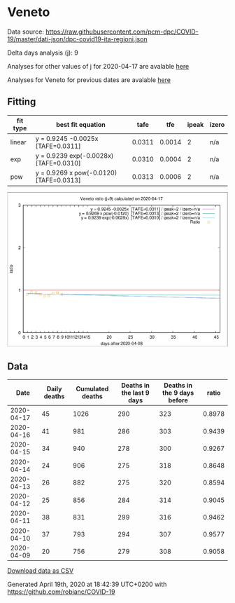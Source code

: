 # Veneto

Data source: https://raw.githubusercontent.com/pcm-dpc/COVID-19/master/dati-json/dpc-covid19-ita-regioni.json

Delta days analysis (j): 9

Analyses for other values of j for 2020-04-17 are avalable [here](../2020-04-17/README.md)

Analyses for Veneto for previous dates are avalable [here](../README.md)

## Fitting 
|fit type|best fit equation|tafe|tfe|ipeak|izero|
|-------|-----|--------|------|---|---|
|linear|y = 0.9245 -0.0025x  [TAFE=0.0311]|0.0311|0.0014|2|n/a|
|exp|y = 0.9239 exp(-0.0028x)  [TAFE=0.0310]|0.0310|0.0004|2|n/a|
|pow|y = 0.9269 x pow(-0.0120)  [TAFE=0.0313]|0.0313|0.0006|2|n/a|

![Plot](COVID-19_veneto_j9_2020-04-17.png)

## Data
|Date|Daily deaths|Cumulated deaths|Deaths in the last 9 days|Deaths in the 9 days before|ratio|
|----|----------|-----------|-------|--------------------|-----|
|2020-04-17|45|1026|290|323|0.8978|
|2020-04-16|41|981|286|303|0.9439|
|2020-04-15|34|940|278|300|0.9267|
|2020-04-14|24|906|275|318|0.8648|
|2020-04-13|26|882|275|320|0.8594|
|2020-04-12|25|856|284|314|0.9045|
|2020-04-11|38|831|299|316|0.9462|
|2020-04-10|37|793|294|307|0.9577|
|2020-04-09|20|756|279|308|0.9058|

[Download data as CSV](COVID-19_veneto_j9_2020-04-17.csv)

Generated April 19th, 2020 at 18:42:39 UTC+0200 with https://github.com/robianc/COVID-19
